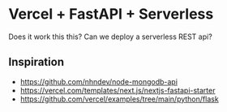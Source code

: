 # Vercel + FastAPI + Serverless

Does it work this this? Can we deploy a serverless REST api?

## Inspiration

- https://github.com/nhndev/node-mongodb-api
- https://vercel.com/templates/next.js/nextjs-fastapi-starter
- https://github.com/vercel/examples/tree/main/python/flask
